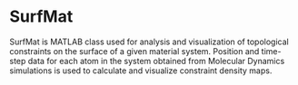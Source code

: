 # SurfMat
SurfMat is MATLAB class used for analysis and visualization of topological constraints on the surface of a given material system. Position and time-step data for each atom in the system obtained from Molecular Dynamics simulations is used to calculate and visualize constraint density maps. 
